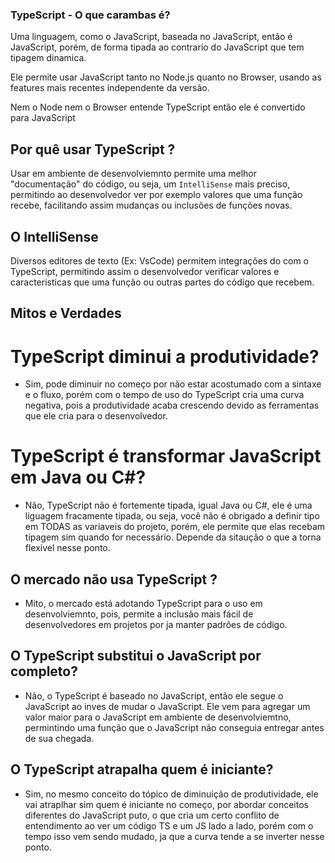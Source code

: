 ### TypeScript - O que carambas é? 

Uma linguagem, como o JavaScript, baseada no JavaScript, então é JavaScript, porém, de forma tipada ao contrario do JavaScript que tem tipagem dinamica. 

Ele permite usar JavaScript tanto no Node.js quanto no Browser, usando as features mais recentes independente da versão. 

Nem o Node nem o Browser entende TypeScript então ele é convertido para JavaScript


## Por quê usar TypeScript ? 

Usar em ambiente de desenvolviemnto permite uma melhor "documentação" do código, ou seja, um `IntelliSense` mais preciso, permitindo ao desenvolvedor ver por exemplo valores que uma função recebe, facilitando assim mudanças ou inclusões de funções novas. 

## O IntelliSense 

Diversos editores de texto (Ex: VsCode) permitem integrações do com o TypeScript, permitindo assim o desenvolvedor verificar valores e caracteristicas que uma função ou outras partes do código que recebem.

## Mitos e Verdades

# TypeScript diminui a produtividade? 

* Sim, pode diminuir no começo por não estar acostumado com a sintaxe e o fluxo, porém com o tempo de uso do TypeScript cria uma curva negativa, pois a produtividade acaba crescendo devido as ferramentas que ele cria para o desenvolvedor.

# TypeScript é transformar JavaScript em Java ou C#?

* Não, TypeScript não é fortemente tipada, igual Java ou C#, ele é uma liguagem fracamente tipada, ou seja, você não é obrigado a definir tipo em TODAS as variaveis do projeto, porém, ele permite que elas recebam tipagem sim quando for necessário. Depende da sitaução o que a torna flexivel nesse ponto. 

## O mercado não usa TypeScript ? 

* Mito, o mercado está adotando TypeScript para o uso em desenvolviemnto, pois, permite a inclusão mais fácil de desenvolvedores em projetos por ja manter padrões de código. 

## O TypeScript substitui o JavaScript por completo? 

* Não, o TypeScript é baseado no JavaScript, então ele segue o JavaScript ao inves de mudar o JavaScript. Ele vem para agregar um valor maior para o JavaScript em ambiente de desenvolviemtno, permintindo uma função que o JavaScript não conseguia entregar antes de sua chegada. 

## O TypeScript atrapalha quem é iniciante? 

* Sim, no mesmo conceito do tópico de diminuição de produtividade, ele vai atraplhar sim quem é iniciante no começo, por abordar conceitos diferentes do JavaScript puto, o que cria um certo conflito de entendimento ao ver um código TS e um JS lado a lado, porém com o tempo isso vem sendo mudado, ja que a curva tende a se inverter nesse ponto. 

